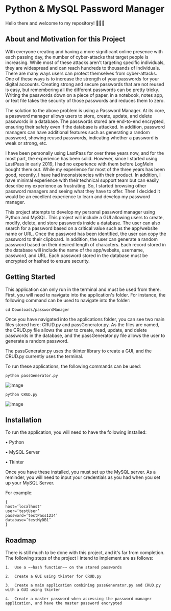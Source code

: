 
# Python & MySQL Password Manager

Hello there and welcome to my repository! :wave::wave::wave:

## About and Motivation for this Project

With everyone creating and having a more significant online presence with each passing day, the number of cyber-attacks that target people is increasing. While most of these attacks aren't targeting specific individuals, they are widespread and can reach hundreds to thousands of individuals. There are many ways users can protect themselves from cyber-attacks. One of these ways is to increase the strength of your passwords for your digital accounts. Creating strong and secure passwords that are not reused is easy, but remembering all the different passwords can be pretty tricky. Writing the passwords down on a piece of paper, in a notebook, notes app, or text file takes the security of those passwords and reduces them to zero. 

The solution to the above problem is using a Password Manager. At its core, a password manager allows users to store, create, update, and delete passwords in a database. The passwords stored are end-to-end encrypted, ensuring their safety even if the database is attacked. In addition, password managers can have additional features such as generating a random password, showing reused passwords, indicating whether a password is weak or strong, etc. 

I have been personally using LastPass for over three years now, and for the most part, the experience has been solid. However, since I started using LastPass in early 2019, I had no experience with them before LogMeIn bought them out. While my experience for most of the three years has been good, recently, I have had inconsistencies with their product. In addition, I have minimal experience with their technical support team but can easily describe my experience as frustrating. So, I started browsing other password managers and seeing what they have to offer. Then I decided it would be an excellent experience to learn and develop my password manager.

This project attempts to develop my personal password manager using Python and MySQL. This project will include a GUI allowing users to create, modify, delete, and store passwords inside a database. The user can also search for a password based on a critical value such as the app/website name or URL. Once the password has been identified, the user can copy the password to their clipboard. In addition, the user can generate a random password based on their desired length of characters. Each record stored in the database will include the name of the app/website, username, password, and URL. Each password stored in the database must be encrypted or hashed to ensure security.


## Getting Started

This application can only run in the terminal and must be used from there. First, you will need to navigate into the application's folder. For instance, the following command can be used to navigate into the folder:


```
cd Downloads/passwordManager
```

Once you have navigated into the applications folder, you can see two main files stored here: CRUD.py and passGenerator.py. As the files are named, the CRUD.py file allows the user to create, read, update, and delete passwords in the database, and the passGenerator.py file allows the user to generate a random password.

The passGenerator.py uses the tkinter library to create a GUI, and the CRUD.py currently uses the terminal.

To run these applications, the following commands can be used:


```
python passGenerator.py
```

![image](https://user-images.githubusercontent.com/89234922/183299827-b1c96e8f-fea5-4061-8daf-c5ad0d452421.png)


```
python CRUD.py
```

![image](https://user-images.githubusercontent.com/89234922/183299982-edefce9e-2922-4029-8947-7e89cb4323d8.png)


## Installation

To run the application, you will need to have the following installed:

  •	Python

  •	MySQL Server

  •	Tkinter


Once you have these installed, you must set up the MySQL server. As a reminder, you will need to input your credentials as you had when you set up your MySQL Server.

For example:
```
{
host=’localhost'
user=’testUser’
password=’testPass1234’
database=’testMyDB1’
}
```
## Roadmap

There is still much to be done with this project, and it's far from completion. The following steps of the project I intend to implement are as follows:

    1.	Use a ~~hash function~~ on the stored passwords

    2.	Create a GUI using tkinter for CRUD.py

    3.	Create a main application combining passGenerator.py and CRUD.py with a GUI using tkinter

    4.	Create a master password when accessing the password manager application, and have the master password encrypted


